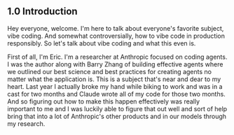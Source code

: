 ## 1.0 Introduction

Hey everyone, welcome. I'm here to talk about everyone's favorite subject, vibe coding. And somewhat controversially, how to vibe code in production responsibly. So let's talk about vibe coding and what this even is.

First of all, I'm Eric. I'm a researcher at Anthropic focused on coding agents. I was the author along with Barry Zhang of building effective agents where we outlined our best science and best practices for creating agents no matter what the application is. This is a subject that's near and dear to my heart. Last year I actually broke my hand while biking to work and was in a cast for two months and Claude wrote all of my code for those two months. And so figuring out how to make this happen effectively was really important to me and I was luckily able to figure that out well and sort of help bring that into a lot of Anthropic's other products and in our models through my research.
